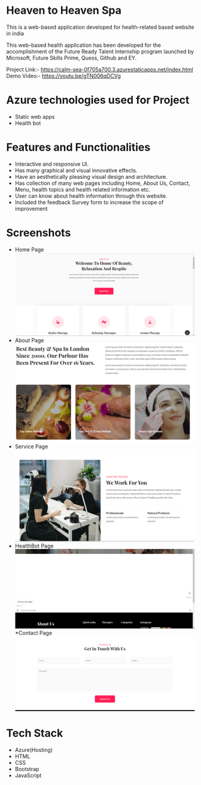 # Heaven to Heaven Spa
This is a web-based application developed for health-related based website in india

This web-based health application has been developed for the accomplishment of the Future Ready Talent Internship program launched by Microsoft, Future Skills Prime, Quess, Github and EY.

Project Link:- https://calm-sea-0f705a700.3.azurestaticapps.net/index.html
Demo Video:- https://youtu.be/gTN006qDCVg

# Azure technologies used for Project
* Static web apps
* Health bot

# Features and Functionalities
* Interactive and responsive UI.
* Has many graphical and visual innovative effects.
* Have an aesthetically pleasing visual design and architecture.
* Has collection of many web pages including Home, About Us, Contact, Menu, health topics and health related information etc.
* User can know about health information through this website.
* Included the feedback Survey form to increase the scope of improvement

# Screenshots
* Home Page
![Home Page](assets/images/Home.png)
* About Page
![About Page](assets/images/About.png)
* Service Page
![Service Page](assets/images/Services.png)
* HealthBot Page
![HealthBot Page](assets/images/Healthbot.png)
*Contact Page
![Contact Page](assets/images/Contact.png)

# Tech Stack

* Azure(Hosting)
* HTML
* CSS
* Bootstrap
* JavaScript
